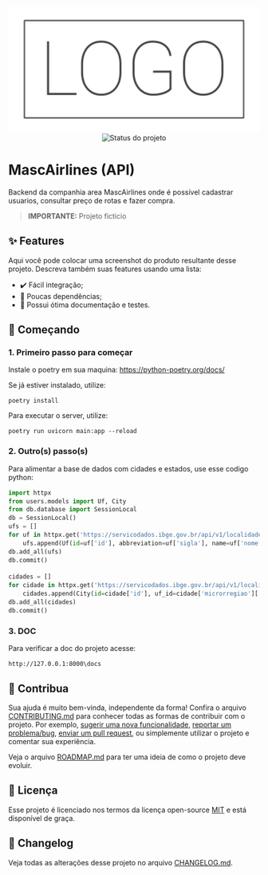 <p align="center">
    <img width="800" src="docs/_media/logo.png" title="Logo do projeto"><br />
    <img src="https://img.shields.io/maintenance/yes/2023?style=for-the-badge" title="Status do projeto">
    </p>

# MascAirlines (API)

Backend da companhia area MascAirlines onde é possível cadastrar usuarios, consultar preço de rotas e fazer compra.
> **IMPORTANTE:** Projeto ficticio
> 
## ✨ Features

Aqui você pode colocar uma screenshot do produto resultante desse projeto. Descreva também suas features usando uma lista:

* ✔️ Fácil integração;
* 🥢 Poucas dependências;
* 🖖 Possui ótima documentação e testes.

## 🚀 Começando

### 1. Primeiro passo para começar

Instale o poetry em sua maquina:
https://python-poetry.org/docs/

Se já estiver instalado, utilize:

```
poetry install
```
 Para executar o server, utilize:
```shell
poetry run uvicorn main:app --reload
```

### 2. Outro(s) passo(s)

Para alimentar a base de dados com cidades e estados, use esse codigo python:

```python
import httpx
from users.models import Uf, City
from db.database import SessionLocal
db = SessionLocal()
ufs = []
for uf in httpx.get('https://servicodados.ibge.gov.br/api/v1/localidades/estados').json():
    ufs.append(Uf(id=uf['id'], abbreviation=uf['sigla'], name=uf['nome']))
db.add_all(ufs)
db.commit()

cidades = []
for cidade in httpx.get('https://servicodados.ibge.gov.br/api/v1/localidades/municipios').json():
    cidades.append(City(id=cidade['id'], uf_id=cidade['microrregiao']['mesorregiao']['UF']['id'], name=cidade['nome']))
db.add_all(cidades)
db.commit()

```

### 3. DOC
Para verificar a doc do projeto acesse:

```http request
http://127.0.0.1:8000\docs
```
## 🤝 Contribua

Sua ajuda é muito bem-vinda, independente da forma! Confira o arquivo [CONTRIBUTING.md](CONTRIBUTING.md) para conhecer todas as formas de contribuir com o projeto. Por exemplo, [sugerir uma nova funcionalidade](https://github.com/ccuffs/template/issues/new?assignees=&labels=&template=feature_request.md&title=), [reportar um problema/bug](https://github.com/ccuffs/template/issues/new?assignees=&labels=bug&template=bug_report.md&title=), [enviar um pull request](https://github.com/ccuffs/hacktoberfest/blob/master/docs/tutorial-pull-request.md), ou simplemente utilizar o projeto e comentar sua experiência.

Veja o arquivo [ROADMAP.md](ROADMAP.md) para ter uma ideia de como o projeto deve evoluir.


## 🎫 Licença

Esse projeto é licenciado nos termos da licença open-source [MIT](https://choosealicense.com/licenses/mit) e está disponível de graça.

## 🧬 Changelog

Veja todas as alterações desse projeto no arquivo [CHANGELOG.md](CHANGELOG.md).
